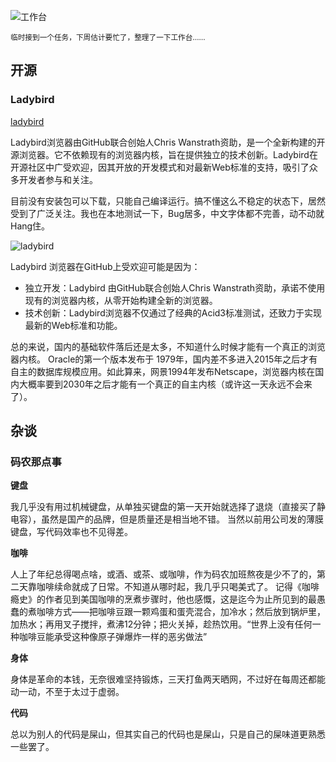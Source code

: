 ---
---
![工作台](/images/d/img-9813.webp)

<small>临时接到一个任务，下周估计要忙了，整理了一下工作台……</small>

## 开源

### Ladybird

[ladybird](https://github.com/LadybirdBrowser/ladybird) 

Ladybird浏览器由GitHub联合创始人Chris Wanstrath资助，是一个全新构建的开源浏览器。它不依赖现有的浏览器内核，旨在提供独立的技术创新。Ladybird在开源社区中广受欢迎，因其开放的开发模式和对最新Web标准的支持，吸引了众多开发者参与和关注。

目前没有安装包可以下载，只能自己编译运行。搞不懂这么不稳定的状态下，居然受到了广泛关注。我也在本地测试一下，Bug居多，中文字体都不完善，动不动就Hang住。

![ladybird](/images/d/2508/ladybird.webp)

Ladybird 浏览器在GitHub上受欢迎可能是因为：

- 独立开发：Ladybird 由GitHub联合创始人Chris Wanstrath资助，承诺不使用现有的浏览器内核，从零开始构建全新的浏览器。
- 技术创新：Ladybird浏览器不仅通过了经典的Acid3标准测试，还致力于实现最新的Web标准和功能。

总的来说，国内的基础软件落后还是太多，不知道什么时候才能有一个真正的浏览器内核。
Oracle的第一个版本发布于 1979年，国内差不多进入2015年之后才有自主的数据库规模应用。如此算来，网景1994年发布Netscape，浏览器内核在国内大概率要到2030年之后才能有一个真正的自主内核（或许这一天永远不会来了）。

## 杂谈
### 码农那点事

**键盘**

我几乎没有用过机械键盘，从单独买键盘的第一天开始就选择了退烧（直接买了静电容），虽然是国产的品牌，但是质量还是相当地不错。
当然以前用公司发的薄膜键盘，写代码效率也不见得差。

**咖啡**

人上了年纪总得喝点啥，或酒、或茶、或咖啡，作为码农加班熬夜是少不了的，第二天靠咖啡续命就成了日常。不知道从哪时起，我几乎只喝美式了。
记得《咖啡瘾史》的作者见到美国咖啡的烹煮步骤时，他也感慨，这是迄今为止所见到的最愚蠢的煮咖啡方式——把咖啡豆跟一颗鸡蛋和蛋壳混合，加冷水；然后放到锅炉里，加热水；再用叉子搅拌，煮沸12分钟；把火关掉，趁热饮用。“世界上没有任何一种咖啡豆能承受这种像原子弹爆炸一样的恶劣做法”

**身体**

身体是革命的本钱，无奈很难坚持锻炼，三天打鱼两天晒网，不过好在每周还都能动一动，不至于太过于虚弱。

**代码**

总以为别人的代码是屎山，但其实自己的代码也是屎山，只是自己的屎味道更熟悉一些罢了。
